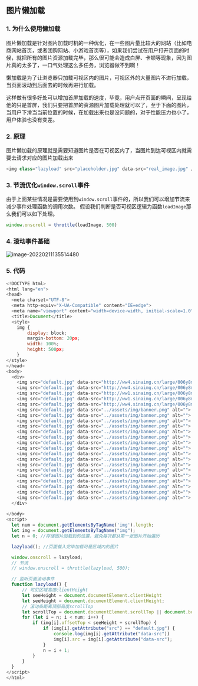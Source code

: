 ## 图片懒加载

### 1. 为什么使用懒加载

图片懒加载是针对图片加载时机的一种优化，在一些图片量比较大的网站（比如电商网站首页，或者团购网站、小游戏首页等），如果我们尝试在用户打开页面的时候，就把所有的图片资源加载完毕，那么很可能会造成白屏、卡顿等现象，因为图片真的太多了，一口气处理这么多任务，浏览器做不到啊！

懒加载是为了让浏览器只加载可视区内的图片，可视区外的大量图片不进行加载，当页面滚动到后面去的时候再进行加载。

这样做有很多好处可以增加首屏加载的速度，毕竟，用户点开页面的瞬间，呈现给他的只是首屏，我们只要把首屏的资源图片加载处理就可以了，至于下面的图片，当用户下滑当当前位置的时候，在加载出来也是没问题的，对于性能压力也小了，用户体验也没有变差。

### 2. 原理

图片懒加载的原理就是需要知道图片是否在可视区内了，当图片到达可视区内就需要去请求对应的图片加载出来

```js
<img class="lazyload" src="placeholder.jpg" data-src="real_image.jpg" />
```

### 3. 节流优化`window.scroll`事件

由于上面某些情况是需要使用到`window.scroll`事件的，所以我们可以增加节流来减少事件处理函数的调用次数。 假设我们判断是否可视区逻辑为函数`loadImage`那么我们可以如下处理。

```js
window.onscroll = throttle(loadImage, 500)
```

### 4. 滚动事件基础

![image-20220211135514480](@alias/image-20220211135514480.png)

### 5. 代码

```js
<!DOCTYPE html>
<html lang="en">
<head>
  <meta charset="UTF-8">
  <meta http-equiv="X-UA-Compatible" content="IE=edge">
  <meta name="viewport" content="width=device-width, initial-scale=1.0">
  <title>Document</title>
  <style>
    img {
        display: block;
        margin-bottom: 20px;
        width: 100%;
        height: 500px;
    }
</style>
</head>
<body>
  <div>
    <img src="default.jpg" data-src="http://ww4.sinaimg.cn/large/006y8mN6gw1fa5obmqrmvj305k05k3yh.jpg" alt="">
    <img src="default.jpg" data-src="http://ww4.sinaimg.cn/large/006y8mN6gw1fa5obmqrmvj305k05k3yh.jpg" alt="">
    <img src="default.jpg" data-src="http://ww1.sinaimg.cn/large/006y8mN6gw1fa7kaed2hpj30sg0l9q54.jpg" alt="">
    <img src="default.jpg" data-src="http://ww1.sinaimg.cn/large/006y8mN6gw1fa7kaed2hpj30sg0l9q54.jpg" alt="">
    <img src="default.jpg" data-src="http://ww4.sinaimg.cn/large/006y8mN6gw1fa5obmqrmvj305k05k3yh.jpg" alt="">
    <img src="default.jpg" data-src="../assets/img/banner.png" alt="">
    <img src="default.jpg" data-src="../assets/img/banner.png" alt="">
    <img src="default.jpg" data-src="../assets/img/banner.png" alt="">
    <img src="default.jpg" data-src="../assets/img/banner.png" alt="">
    <img src="default.jpg" data-src="../assets/img/banner.png" alt="">
    <img src="default.jpg" data-src="../assets/img/banner.png" alt="">
    <img src="default.jpg" data-src="../assets/img/banner.png" alt="">
    <img src="default.jpg" data-src="../assets/img/banner.png" alt="">
    <img src="default.jpg" data-src="../assets/img/banner.png" alt="">
    <img src="default.jpg" data-src="../assets/img/banner.png" alt="">
    <img src="default.jpg" data-src="../assets/img/banner.png" alt="">
    <img src="default.jpg" data-src="../assets/img/banner.png" alt="">
    <img src="default.jpg" data-src="../assets/img/banner.png" alt="">
    <img src="default.jpg" data-src="../assets/img/banner.png" alt="">
    <img src="default.jpg" data-src="../assets/img/banner.png" alt="">
    <img src="default.jpg" data-src="../assets/img/banner.png" alt="">
    <img src="default.jpg" data-src="../assets/img/banner.png" alt="">
  </div>
    
</body>
<script>
  let num = document.getElementsByTagName('img').length;
  let img = document.getElementsByTagName("img");
  let n = 0; //存储图片加载到的位置，避免每次都从第一张图片开始遍历

  lazyload(); //页面载入完毕加载可是区域内的图片

  window.onscroll = lazyload;
  // 节流
  // window.onscroll = throttle(lazyload, 500);

  // 监听页面滚动事件
  function lazyload() { 
      // 可见区域高度clientHeight
      let seeHeight = document.documentElement.clientHeight
      let seeHeight = document.documentElement.clientHeight; 
      // 滚动条距离顶部高度scrollTop
      let scrollTop = document.documentElement.scrollTop || document.body.scrollTop; 
      for (let i = n; i < num; i++) {
          if (img[i].offsetTop < seeHeight + scrollTop) {
              if (img[i].getAttribute("src") == "default.jpg") {
                  console.log(img[i].getAttribute("data-src"))
                  img[i].src = img[i].getAttribute("data-src");
              }
              n = i + 1;
          }
      }
  }
</script>
</html>
```

<ClientOnly>
  <Valine></Valine>
</ClientOnly>

